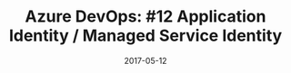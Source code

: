 ---
layout: post
title: "Azure DevOps: #12 Application Identity / Managed Service Identity"
date: 2017-05-12
---